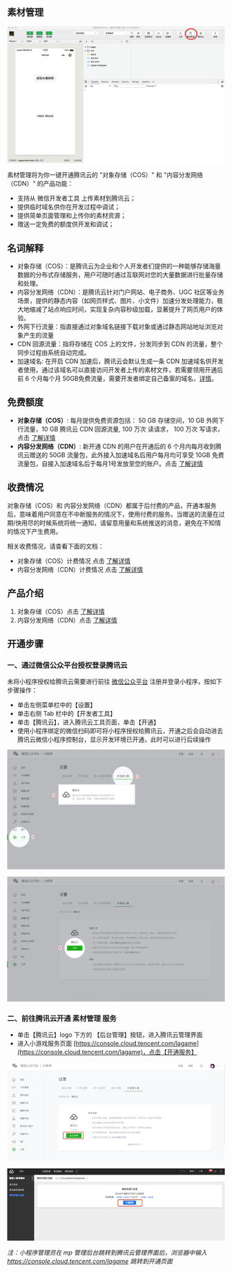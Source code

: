 ## 素材管理

![](../image/devtools2/material.png)

素材管理将为你一键开通腾讯云的 "对象存储（COS）" 和 "内容分发网络（CDN）" 的产品功能：

- 支持从 微信开发者工具 上传素材到腾讯云；
- 提供临时域名供你在开发过程中调试；
- 提供简单页面管理和上传你的素材资源；
- 赠送一定免费的额度供开发和调试；

## 名词解释

- 对象存储（COS）：是腾讯云为企业和个人开发者们提供的一种能够存储海量数据的分布式存储服务，用户可随时通过互联网对您的大量数据进行批量存储和处理。
- 内容分发网络（CDN）：是腾讯云针对门户网站、电子商务、UGC  社区等业务场景，提供的静态内容（如网页样式、图片、小文件）加速分发处理能力，极大地缩减了站点响应时间，实现复杂内容秒级加载，显著提升了网页用户的体验。
- 外网下行流量：指直接通过对象域名链接下载对象或通过静态网站地址浏览对象产生的流量
- CDN 回源流量：指将存储在 COS 上的文件，分发同步到 CDN 的流量，整个同步过程由系统自动完成。
- 加速域名: 在开启 CDN 加速后，腾讯云会默认生成一条 CDN 加速域名供开发者使用，通过该域名可以直接访问开发者上传的素材文件，若需要领用开通后前 6 个月每个月 50GB免费流量，需要开发者绑定自己备案的域名，[详情](https://cloud.tencent.com/document/product/228/3149#.E7.AC.AC.E4.BA.8C.E6.AD.A5.EF.BC.9A.E6.8E.A5.E5.85.A5.E5.9F.9F.E5.90.8D)。

## 免费额度

 - **对象存储（COS）**: 每月提供免费资源包括： 50 GB 存储空间，10 GB 外网下行流量，10 GB 腾讯云 CDN 回源流量,
   100 万次 读请求， 100 万次 写请求，点击 [了解详情](https://cloud.tencent.com/document/product/436/6240)
 - **内容分发网络（CDN）**: 新开通 CDN 的用户在开通后的 6 个月内每月收到腾讯云赠送的 50GB 流量包，此外接入加速域名后用户每月均可享受 10GB 免费流量包，自接入加速域名后于每月1号发放至您的账户。点击 [了解详情](https://cloud.tencent.com/document/product/228/562)

## 收费情况

对象存储（COS）和 内容分发网络（CDN）都属于后付费的产品，开通本服务后，意味着用户同意在不中断服务的情况下，使用付费的服务。当赠送的流量在过期/快用尽的时候系统将统一通知，请留意用量和系统推送的消息，避免在不知情的情况下产生费用。

相关收费情况，请查看下面的文档：

- 对象存储（COS）计费情况 点击 [了解详情](https://cloud.tencent.com/document/product/436/16871)
- 内容分发网络（CDN）计费情况 点击 [了解详情](https://cloud.tencent.com/document/product/228/2949)

## 产品介绍

1. 对象存储（COS）点击 [了解详情](https://cloud.tencent.com/product/cos)
2. 内容分发网络（CDN）点击 [了解详情](https://cloud.tencent.com/product/cdn-scd)

## 开通步骤

### 一、通过微信公众平台授权登录腾讯云

未将小程序授权给腾讯云需要进行前往 [微信公众平台](https://mp.weixin.qq.com) 注册并登录小程序，按如下步骤操作：

- 单击左侧菜单栏中的【设置】
- 单击右侧 Tab 栏中的【开发者工具】
- 单击【腾讯云】，进入腾讯云工具页面，单击【开通】
- 使用小程序绑定的微信扫码即可将小程序授权给腾讯云，开通之后会自动进去腾讯云微信小程序控制台，显示开发环境已开通，此时可以进行后续操作

![进入微信公众平台后台](../image/qcloud/1.png)

![开通腾讯云](../image/qcloud/2.png)

### 二、前往腾讯云开通 素材管理 服务

- 单击【腾讯云】logo 下方的 【后台管理】按钮，进入腾讯云管理界面
- 进入小游戏服务页面 [https://console.cloud.tencent.com/lagame](https://console.cloud.tencent.com/lagame)，点击【开通服务】

![单击后台管理按钮](../image/qcloud/enter.jpeg)

![开通素材管理服务](../image/qcloud/openmaterial.jpeg)

*注：小程序管理员在 mp 管理后台跳转到腾讯云管理界面后，浏览器中输入 https://console.cloud.tencent.com/lagame 跳转到开通页面*
